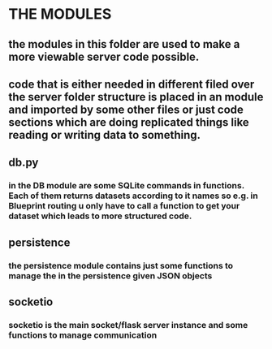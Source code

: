 # THE MODULES

## the modules in this folder are used to make a more viewable server code possible.
## code that is either needed in different filed over the server folder structure is placed in an module and imported by some other files or just code sections which are doing replicated things like reading or writing data to something.

## db.py
### in the DB module are some SQLite commands in functions. Each of them returns datasets according to it names so e.g. in Blueprint routing u only have to call a function to get your dataset which leads to more structured code.

## persistence
### the persistence module contains just some functions to manage the in the persistence given JSON objects

## socketio
### socketio is the main socket/flask server instance and some functions to manage communication